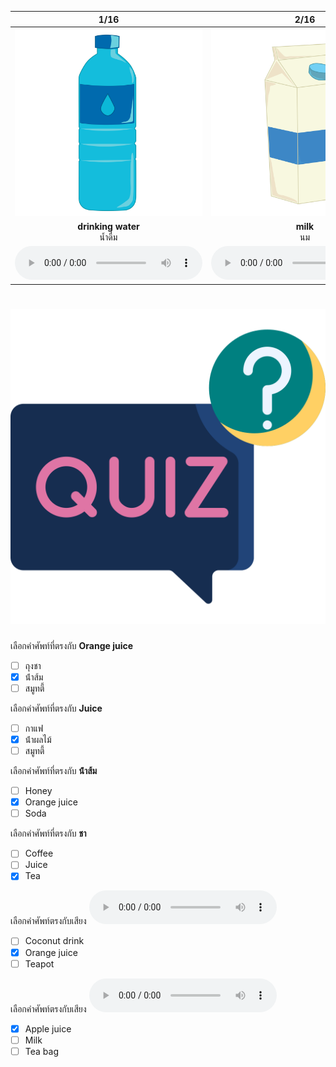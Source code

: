 <div class="carrousel">


|1/16|2/16|3/16|4/16|5/16|6/16|7/16|8/16|9/16|10/16|11/16|12/16|13/16|14/16|15/16|16/16|
| :----: | :----: | :----: | :----: | :----: | :----: | :----: | :----: | :----: | :----: | :----: | :----: | :----: | :----: | :----: | :----: |
|![](/media/img/drinks__drinking&#x20;water.svg)|![](/media/img/drinks__milk.svg)|![](/media/img/drinks__coffee.svg)|![](/media/img/drinks__juice.svg)|![](/media/img/drinks__orange&#x20;juice.svg)|![](/media/img/drinks__apple&#x20;juice.svg)|![](/media/img/drinks__pineapple&#x20;juice.svg)|![](/media/img/drinks__watermelon&#x20;juice.svg)|![](/media/img/drinks__coconut&#x20;drink.svg)|![](/media/img/drinks__smoothie.svg)|![](/media/img/drinks__honey.svg)|![](/media/img/drinks__soda.svg)|![](/media/img/drinks__tea.svg)|![](/media/img/drinks__tea&#x20;bag.svg)|![](/media/img/drinks__teapot.svg)|![](/media/img/drinks__can.svg)|
|**drinking water**<br>น้ำดื่ม|**milk**<br>นม|**coffee**<br>กาแฟ|**juice**<br>น้ําผลไม้|**orange juice**<br>น้ําส้ม|**apple juice**<br>น้ําแอปเปิ้ล|**pineapple juice**<br>น้ําสับปะรด|**watermelon juice**<br>น้ําแตงโม|**coconut drink**<br>น้ำมะพร้าว|**smoothie**<br>สมูทตี้|**honey**<br>น้ําผึ้ง|**soda**<br>โซดา|**tea**<br>ชา|**tea bag**<br>ถุงชา|**teapot**<br>กาน้ําชา|**can**<br>กระป๋อง|
|![](/media/audio/drinking&#x20;water.mp3)|![](/media/audio/milk.mp3)|![](/media/audio/coffee.mp3)|![](/media/audio/juice.mp3)|![](/media/audio/orange&#x20;juice.mp3)|![](/media/audio/apple&#x20;juice.mp3)|![](/media/audio/pineapple&#x20;juice.mp3)|![](/media/audio/watermelon&#x20;juice.mp3)|![](/media/audio/coconut&#x20;drink.mp3)|![](/media/audio/smoothie.mp3)|![](/media/audio/honey.mp3)|![](/media/audio/soda.mp3)|![](/media/audio/tea.mp3)|![](/media/audio/tea&#x20;bag.mp3)|![](/media/audio/teapot.mp3)|![](/media/audio/can.mp3)|

</div>



# ![icon](/media/icons/quiz.svg) 

<div class=question>

 เลือกคำศัพท์ที่ตรงกับ **Orange juice**
 - [ ] ถุงชา
 - [x] น้ําส้ม
 - [ ] สมูทตี้
</div>
<div class=question>

 เลือกคำศัพท์ที่ตรงกับ **Juice**
 - [ ] กาแฟ
 - [x] น้ําผลไม้
 - [ ] สมูทตี้
</div>
<div class=question>

 เลือกคำศัพท์ที่ตรงกับ **น้ําส้ม**
 - [ ] Honey
 - [x] Orange juice
 - [ ] Soda
</div>
<div class=question>

 เลือกคำศัพท์ที่ตรงกับ **ชา**
 - [ ] Coffee
 - [ ] Juice
 - [x] Tea
</div>
<div class=question>

เลือกคำศัพท์ตรงกับเสียง ![](/media/audio/orange&#x20;juice.mp3) 
 - [ ] Coconut drink
 - [x] Orange juice
 - [ ] Teapot
</div>

<div class=question>

เลือกคำศัพท์ตรงกับเสียง ![](/media/audio/apple&#x20;juice.mp3) 
 - [x] Apple juice
 - [ ] Milk
 - [ ] Tea bag
</div>

